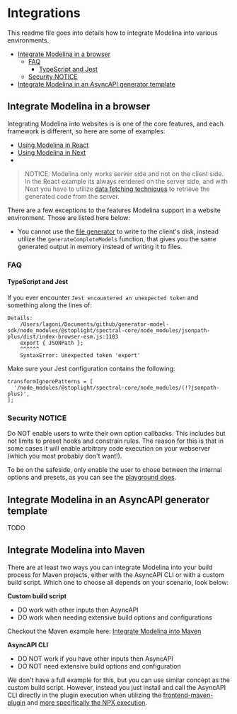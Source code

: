 # Integrations
This readme file goes into details how to integrate Modelina into various environments.

<!-- toc is generated with GitHub Actions do not remove toc markers -->

<!-- toc -->

- [Integrate Modelina in a browser](#integrate-modelina-in-a-browser)
  * [FAQ](#faq)
    + [TypeScript and Jest](#typescript-and-jest)
  * [Security NOTICE](#security-notice)
- [Integrate Modelina in an AsyncAPI generator template](#integrate-modelina-in-an-asyncapi-generator-template)

<!-- tocstop -->

## Integrate Modelina in a browser

Integrating Modelina into websites is is one of the core features, and each framework is different, so here are some of examples:

- [Using Modelina in React](../examples/integrate-with-react/)
- [Using Modelina in Next](../examples/integrate-with-next/)
- 
> NOTICE: Modelina only works server side and not on the client side. In the React example its always rendered on the server side, and with Next you have to utilize [data fetching techniques](https://nextjs.org/docs/basic-features/data-fetching/overview) to retrieve the generated code from the server. 

There are a few exceptions to the features Modelina support in a website environment. Those are listed here below:

- You cannot use the [file generator](./advanced.md#generate-models-to-separate-files) to write to the client's disk, instead utilize the `generateCompleteModels` function, that gives you the same generated output in memory instead of writing it to files.

### FAQ

#### TypeScript and Jest
If you ever encounter `Jest encountered an unexpected token` and something along the lines of:

```
Details:
    /Users/lagoni/Documents/github/generator-model-sdk/node_modules/@stoplight/spectral-core/node_modules/jsonpath-plus/dist/index-browser-esm.js:1103
    export { JSONPath };
    ^^^^^^
    SyntaxError: Unexpected token 'export'
```

Make sure your Jest configuration contains the following:

```
transformIgnorePatterns = [
  '/node_modules/@stoplight/spectral-core/node_modules/(!?jsonpath-plus)',
];
```

### Security NOTICE
Do NOT enable users to write their own option callbacks. This includes but not limits to preset hooks and constrain rules. The reason for this is that in some cases it will enable arbitrary code execution on your webserver (which you most probably don't want!). 

To be on the safeside, only enable the user to chose between the internal options and presets, as you can see the [playground does](https://www.asyncapi.com/tools/modelina).

## Integrate Modelina in an AsyncAPI generator template
TODO

## Integrate Modelina into Maven

There are at least two ways you can integrate Modelina into your build process for Maven projects, either with the AsyncAPI CLI or with a custom build script. Which one to choose all depends on your scenario, look below:

**Custom build script**
- DO work with other inputs then AsyncAPI
- DO work when needing extensive build options and configurations

Checkout the Maven example here: [Integrate Modelina into Maven](../examples/integrate-modelina-into-maven/maven-project/)

**AsyncAPI CLI**

- DO NOT work if you have other inputs then AsyncAPI
- DO NOT need extensive build options and configuration

We don't have a full example for this, but you can use similar concept as the custom build script. However, instead you just install and call the AsyncAPI CLI directly in the plugin execution when utilizing the [frontend-maven-plugin](https://github.com/eirslett/frontend-maven-plugin) and [more specifically the NPX execution](https://github.com/eirslett/frontend-maven-plugin#npx).